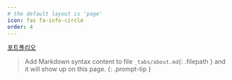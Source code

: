 ```yaml
---
# the default layout is 'page'
icon: fas fa-info-circle
order: 4
---
```


[포트폴리오](https://trulyeven.github.io/portfolio/)


> Add Markdown syntax content to file `_tabs/about.md`{: .filepath } and it will show up on this page.
{: .prompt-tip }
